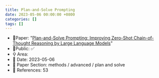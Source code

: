 ```yaml
---
title: Plan-and-Solve Prompting
date: 2023-05-06 00:00:00 +0800
categories: []
tags: []
---
```


- 📙Paper: "[Plan-and-Solve Prompting: Improving Zero-Shot Chain-of-Thought Reasoning by Large Language Models](https://www.semanticscholar.org/paper/Plan-and-Solve-Prompting%3A-Improving-Zero-Shot-by-Wang-Xu/62176de125738e3b95850d1227bac81fd646b78e)"
- 🔑Public: ✅
- ⚲ Area: 
- 📅 Date: 2023-05-06
- 🔎 Paper Section: methods / advanced / plan and solve
- 📝 References: 53
